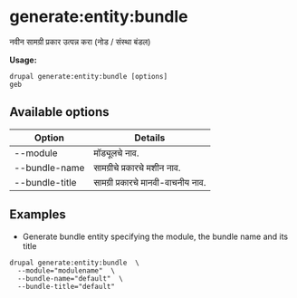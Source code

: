 # generate:entity:bundle
नवीन सामग्री प्रकार उत्पन्न करा (नोड / संस्था बंडल)

**Usage:**
```
drupal generate:entity:bundle [options]
geb
```

## Available options
Option | Details
-------|-------------
--module | मॉड्यूलचे नाव.
--bundle-name | सामग्रीचे प्रकारचे मशीन नाव.
--bundle-title | सामग्री प्रकारचे मानवी-वाचनीय नाव.

## Examples
* Generate bundle entity specifying the module, the bundle name and its title
```
drupal generate:entity:bundle  \
  --module="modulename"  \
  --bundle-name="default"  \
  --bundle-title="default"
```
